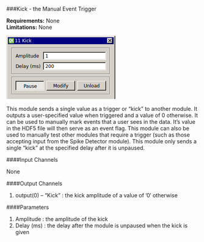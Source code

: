 ###Kick - the Manual Event Trigger

**Requirements:** None  
**Limitations:** None  

![Kick GUI](kick.png)

This module sends a single value as a trigger or “kick” to another module. It outputs a user-specified value when triggered and a value of 0 otherwise. It can be used to manually mark events that a user sees in the data. It’s value in the HDF5 file will then serve as an event flag. This module can also be used to manually test other modules that require a trigger (such as those accepting input from the Spike Detector module). This module only sends a single “kick” at the specified delay after it is unpaused.

####Input Channels

None

####Output Channels

1. output(0) – “Kick” : the kick amplitude of a value of ’0′ otherwise

####Parameters

1. Amplitude : the amplitude of the kick
2. Delay (ms) : the delay after the module is unpaused when the kick is given
